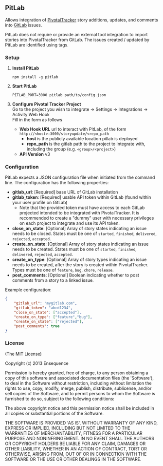 ## PitLab

Allows integration of [PivotalTracker](http://pivotaltracker.com/) story additions, updates, and comments into [GitLab](https://github.com/gitlabhq/gitlabhq) issues.  

PitLab does not require or provide an external tool integration to import stories into PivotalTracker from GitLab.  The issues created / updated by PitLab are identified using tags.

### Setup

1. **Install PitLab**  
    ```
    npm install -g pitlab
    ```

1. **Start PitLab**  
    ```
    PITLAB_PORT=3000 pitlab path/to/config.json
    ```

1. **Configure Pivotal Tracker Project**  
    Go to the project you wish to integrate -> Settings -> Integrations -> Activity Web Hook  
    Fill in the form as follows  
      * **Web Hook URL** url to interact with PitLab, of the form `http://<host>:3000/storyupdate/<repo_path`
          * **host** is the publicly available location pitlab is deployed
          * **repo_path** is the gitlab path to the project to integrate with, including the group (e.g. `<group>/<project>`)
      * **API Version** v3

### Configuration
PitLab expects a JSON configuration file when initiated from the command line.  The configuration has the following properties:  
* **gitlab_url**: [Required] base URL of GitLab installation
* **gitlab_token**: [Required] usable API token within GitLab (found within your user profile on GitLab)
  * Note that the provided token must have access to each GitLab projected intended to be integrated with PivotalTracker.  It is recommended to create a "dummy" user with necessary privileges on each project to integrate and use its API token.
* **close_on_state**: [Optional] Array of story states indicating an issue needs to be closed.  States must be one of `started`, `finished`, `delivered`, `rejected`, `accepted`.
* **create_on_state**: [Optional] Array of story states indicating an issue needs to be created.  States must be one of `started`, `finished`, `delivered`, `rejected`, `accepted`.
* **create_on_type**: [Optional] Array of story types indicating an issue needs to be created, after the story is created within PivotalTracker.  Types must be one of `feature`, `bug`, `chore`, `release`.
* **post_comments**: [Optional] Boolean indicating whether to post comments from a story to a linked issue.

Example configuration:
```json
{
    "gitlab_url": "mygitlab.com",
    "gitlab_token": "abcd1234",
    "close_on_state": ["accepted"],
    "create_on_type": ["feature","bug"],
    "create_on_state": ["rejected"],
    "post_comments": true
}
```

### License

(The MIT License)

Copyright (c) 2013 Ensequence

Permission is hereby granted, free of charge, to any person obtaining a copy of this software and associated documentation files (the 'Software'), to deal in the Software without restriction, including without limitation the rights to use, copy, modify, merge, publish, distribute, sublicense, and/or sell copies of the Software, and to permit persons to whom the Software is furnished to do so, subject to the following conditions:

The above copyright notice and this permission notice shall be included in all copies or substantial portions of the Software.

THE SOFTWARE IS PROVIDED 'AS IS', WITHOUT WARRANTY OF ANY KIND, EXPRESS OR IMPLIED, INCLUDING BUT NOT LIMITED TO THE WARRANTIES OF MERCHANTABILITY, FITNESS FOR A PARTICULAR PURPOSE AND NONINFRINGEMENT. IN NO EVENT SHALL THE AUTHORS OR COPYRIGHT HOLDERS BE LIABLE FOR ANY CLAIM, DAMAGES OR OTHER LIABILITY, WHETHER IN AN ACTION OF CONTRACT, TORT OR OTHERWISE, ARISING FROM, OUT OF OR IN CONNECTION WITH THE SOFTWARE OR THE USE OR OTHER DEALINGS IN THE SOFTWARE.

